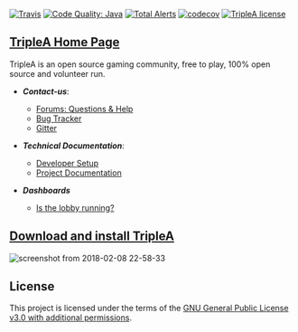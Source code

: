 [![Travis](https://img.shields.io/travis/triplea-game/triplea.svg?style=flat-square)](https://travis-ci.org/triplea-game/triplea)
[![Code Quality: Java](https://img.shields.io/lgtm/grade/java/g/triplea-game/triplea.svg?logo=lgtm&logoWidth=18&style=flat-square)](https://lgtm.com/projects/g/triplea-game/triplea/context:java)
[![Total Alerts](https://img.shields.io/lgtm/alerts/g/triplea-game/triplea.svg?logo=lgtm&logoWidth=18&style=flat-square)](https://lgtm.com/projects/g/triplea-game/triplea/alerts)
[![codecov](https://img.shields.io/codecov/c/github/triplea-game/triplea/master.svg?style=flat-square)](https://codecov.io/gh/triplea-game/triplea)
[![TripleA license](https://img.shields.io/github/license/triplea-game/triplea.svg?style=flat-square)](https://github.com/triplea-game/triplea/blob/master/LICENSE)


##  [TripleA Home Page](http://triplea-game.org/)

TripleA is an open source gaming community, free to play, 100% open source and volunteer run.

- ***Contact-us***: 
  - [Forums: Questions & Help](https://forums.triplea-game.org/category/10/help-questions)
  - [Bug Tracker](https://github.com/triplea-game/triplea/issues/new)
  - [Gitter](https://gitter.im/triplea-game/social)
- ***Technical Documentation***: 
  - [Developer Setup](https://github.com/triplea-game/triplea/tree/master/docs/dev)
  - [Project Documentation](https://github.com/triplea-game/triplea/tree/master/docs/)



- ***Dashboards***
  - [Is the lobby running?](https://stats.uptimerobot.com/14RYqsN5m)

 
## [Download and install TripleA](http://triplea-game.org/download/)
![screenshot from 2018-02-08 22-58-33](https://user-images.githubusercontent.com/12397753/36015523-a4e28a24-0d23-11e8-84c0-c4bd0ee19ce0.png)

## License

This project is licensed under the terms of the 
[GNU General Public License v3.0 with additional permissions](/docs/license.md).
